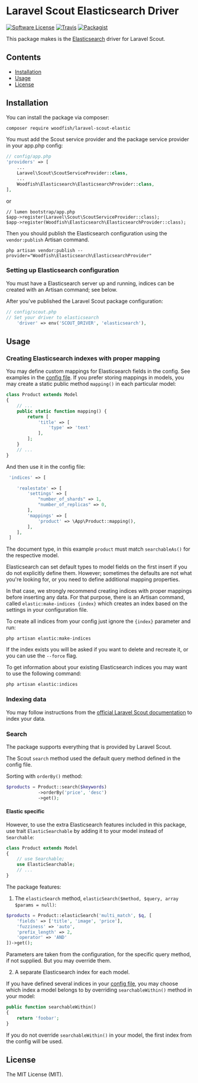 # Laravel Scout Elasticsearch Driver

[![Software License](https://img.shields.io/badge/license-MIT-blue.svg)](LICENSE.md)
[![Travis](https://img.shields.io/travis/thomasjsn/laravel-scout-elastic.svg)](https://travis-ci.org/thomasjsn/laravel-scout-elastic)
[![Packagist](https://img.shields.io/packagist/v/thomasjsn/laravel-scout-elastic.svg)](https://packagist.org/packages/thomasjsn/laravel-scout-elastic)

This package makes is the [Elasticsearch](https://www.elastic.co/products/elasticsearch) driver for Laravel Scout.

## Contents

- [Installation](#installation)
- [Usage](#usage)
- [License](#license)

## Installation

You can install the package via composer:

``` bash
composer require woodfish/laravel-scout-elastic
```

You must add the Scout service provider and the package service provider in your app.php config:

```php
// config/app.php
'providers' => [
    ...
    Laravel\Scout\ScoutServiceProvider::class,
    ...
    Woodfish\Elasticsearch\ElasticsearchProvider::class,
],
```

or 

```
// lumen bootstrap/app.php
$app->register(Laravel\Scout\ScoutServiceProvider::class);
$app->register(Woodfish\Elasticsearch\ElasticsearchProvider::class);
```



Then you should publish the Elasticsearch configuration using the `vendor:publish` Artisan command.

```
php artisan vendor:publish --provider="Woodfish\Elasticsearch\ElasticsearchProvider"
```

### Setting up Elasticsearch configuration
You must have a Elasticsearch server up and running, indices can be created with an Artisan command; see below.

After you've published the Laravel Scout package configuration:

```php
// config/scout.php
// Set your driver to elasticsearch
    'driver' => env('SCOUT_DRIVER', 'elasticsearch'),
```

## Usage

### Creating Elasticsearch indexes with proper mapping

You may define custom mappings for Elasticsearch fields in the config. See examples in the [config file](config/elasticsearch.php).
If you prefer storing mappings in models, you may create a static public method `mapping()` in each particular model:

```php
class Product extends Model
{
    // ...
    public static function mapping() {
        return [
            'title' => [
                'type' => 'text'
            ],
        ];
    }
    // ...
}
```
And then use it in the config file:
```php
 'indices' => [

    'realestate' => [
        'settings' => [
            "number_of_shards" => 1,
            "number_of_replicas" => 0,
        ],
        'mappings' => [
            'product' => \App\Product::mapping(),
        ],
    ],
 ]
```
The document type, in this example `product` must match `searchableAs()` for the respective model.

Elasticsearch can set default types to model fields on the first insert if you do not explicitly define them. 
However; sometimes the defaults are not what you're looking for, or you need to define additional mapping properties.

In that case, we strongly recommend creating indices with proper mappings before inserting any data.
For that purpose, there is an Artisan command, called `elastic:make-indices {index}` which creates an index based on
the settings in your configuration file.

To create all indices from your config just ignore the `{index}` parameter and run:

```
php artisan elastic:make-indices
```

If the index exists you will be asked if you want to delete and recreate it, or you can use the `--force` flag.

To get information about your existing Elasticsearch indices you may want to use the following command:

```
php artisan elastic:indices
```

### Indexing data

You may follow instructions from the [official Laravel Scout documentation](https://laravel.com/docs/5.3/scout)
to index your data.

### Search

The package supports everything that is provided by Laravel Scout.

The Scout `search` method used the default query method defined in the config file.

Sorting with `orderBy()` method:

```php
$products = Product::search($keywords)
            ->orderBy('price', 'desc')
            ->get();
```

#### Elastic specific

However, to use the extra Elasticsearch features included in this package, use trait `ElasticSearchable` 
by adding it to your model instead of `Searchable`:

```php
class Product extends Model
{
    // use Searchable;
    use ElasticSearchable;
    // ...
}
```

The package features:
 
1) The `elasticSearch` method, `elasticSearch($method, $query, array $params = null)`:

```php
$products = Product::elasticSearch('multi_match', $q, [
    'fields' => ['title', 'image', 'price'],
    'fuzziness' => 'auto',
    'prefix_length' => 2,
    'operator' => 'AND'
])->get();
```

Parameters are taken from the configuration, for the specific query method, if not supplied. But you may override them.

2) A separate Elasticsearch index for each model.

If you have defined several indices in your [config file](config/elasticsearch.php), 
you may choose which index a model belongs to by overriding `searchableWithin()` method in your model:

```php
public function searchableWithin()
{
    return 'foobar';
}
```

If you do not override `searchableWithin()` in your model, the first index from the config will be used.



## License

The MIT License (MIT).
